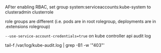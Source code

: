 AFter enabling RBAC, set group system:serviceaccounts:kube-system to clusteradmin clusterrole


role groups are different (i.e. pods are in root rolegroup, deployments are in .extensions rolegroup)


`--use-service-account-credentials=true` on kube controller
api audit log

tail-f /var/log/kube-audit.log | grep -B1 -w '"403"'